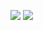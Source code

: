 ![](https://github.com/Yadunund/test_build_action/workflows/build/badge.svg)
![](https://github.com/osrf/traffic_editor/workflows/lint/badge.svg)
